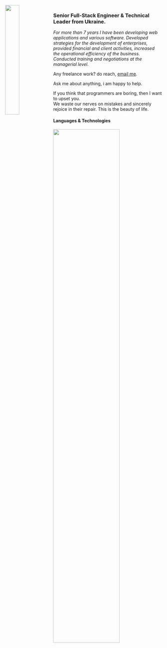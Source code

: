 <img align="left" src="https://user-images.githubusercontent.com/106757584/211224092-a561faeb-50b3-4518-b181-b52e297f3152.svg" width="30%">

### Senior Full-Stack Engineer & Technical Leader from Ukraine.

*For more than 7 years I have been developing web applications and various software. Developed strategies for the development of enterprises, provided financial and client activities, increased the operational efficiency of the business. Conducted training and negotiations at the managerial level.*

Any freelance work? do reach, [email me](mailto:leroy.wagner20@gmail.com).

Ask me about anything, i am happy to help.

If you think that programmers are boring, then I want to upset you.<br>We waste our nerves on mistakes and sincerely rejoice in their repair. This is the beauty of life.

#### Languages & Technologies
<img src="https://user-images.githubusercontent.com/106757584/211222714-0e40d1e4-7e61-400c-9353-71bf7fca11ab.svg" width="65%">
